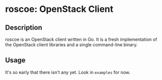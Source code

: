roscoe: OpenStack Client
========================

Description
-----------

roscoe is an OpenStack client written in Go.  It is a fresh implementation
of the OpenStack client libraries and a single command-line binary.

Usage
-----

It's so early that there isn't any yet.  Look in ``examples`` for now.
